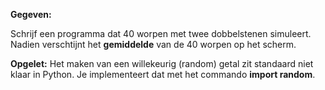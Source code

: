 **Gegeven:** 

Schrijf een programma dat 40 worpen met twee dobbelstenen simuleert. Nadien verschtijnt het **gemiddelde** van de 40 worpen op het scherm. 

**Opgelet:** Het maken van een willekeurig (random) getal zit standaard niet klaar in Python. Je implementeert dat met het commando **import random**. 